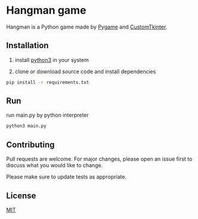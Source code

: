 # Hangman game

Hangman is a Python game made by [Pygame](https://www.pygame.org/) and [CustomTkinter](https://customtkinter.tomschimansky.com/).

## Installation

1. install [python3](https://www.python.org/downloads/) in your system

2. clone or download source code and install dependencies

```bash
pip install -r requirements.txt
```

## Run

run main.py by python interpreter

```bash
python3 main.py
```

## Contributing

Pull requests are welcome. For major changes, please open an issue first
to discuss what you would like to change.

Please make sure to update tests as appropriate.

## License

[MIT](https://choosealicense.com/licenses/mit/)
